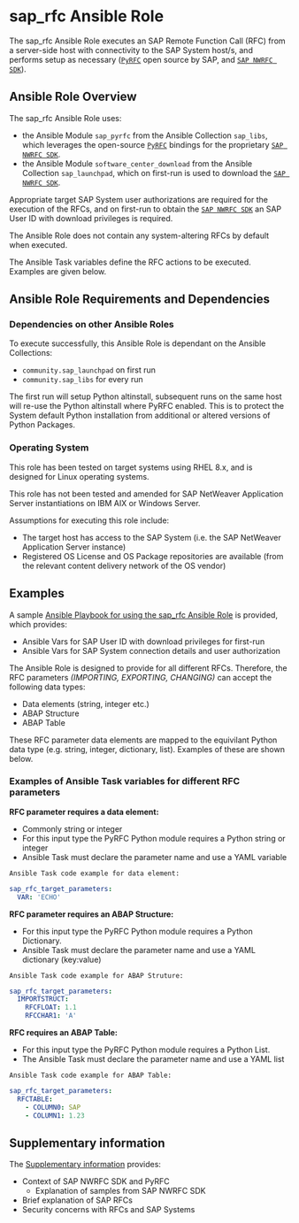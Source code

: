# sap_rfc Ansible Role

The sap_rfc Ansible Role executes an SAP Remote Function Call (RFC) from a server-side host with connectivity to the SAP System host/s, and performs setup as necessary ([`PyRFC`](https://github.com/SAP/PyRFC) open source by SAP, and [`SAP NWRFC SDK`](https://support.sap.com/en/product/connectors/nwrfcsdk.html)).

## Ansible Role Overview

The sap_rfc Ansible Role uses:
- the Ansible Module `sap_pyrfc` from the Ansible Collection `sap_libs`, which leverages the open-source [`PyRFC`](https://github.com/SAP/PyRFC) bindings for the proprietary [`SAP NWRFC SDK`](https://support.sap.com/en/product/connectors/nwrfcsdk.html).
- the Ansible Module `software_center_download` from the Ansible Collection `sap_launchpad`, which on first-run is used to download the [`SAP NWRFC SDK`](https://support.sap.com/en/product/connectors/nwrfcsdk.html).

Appropriate target SAP System user authorizations are required for the execution of the RFCs, and on first-run to obtain the [`SAP NWRFC SDK`](https://support.sap.com/en/product/connectors/nwrfcsdk.html) an SAP User ID with download privileges is required.

The Ansible Role does not contain any system-altering RFCs by default when executed.

The Ansible Task variables define the RFC actions to be executed. Examples are given below.

## Ansible Role Requirements and Dependencies

### Dependencies on other Ansible Roles

To execute successfully, this Ansible Role is dependant on the Ansible Collections:
- `community.sap_launchpad` on first run
- `community.sap_libs` for every run

The first run will setup Python altinstall, subsequent runs on the same host will re-use the Python altinstall where PyRFC enabled. This is to protect the System default Python installation from additional or altered versions of Python Packages.

### Operating System

This role has been tested on target systems using RHEL 8.x, and is designed for Linux operating systems.

This role has not been tested and amended for SAP NetWeaver Application Server instantiations on IBM AIX or Windows Server.

Assumptions for executing this role include:

- The target host has access to the SAP System (i.e. the SAP NetWeaver Application Server instance)
- Registered OS License and OS Package repositories are available (from the relevant content delivery network of the OS vendor)

## Examples

A sample [Ansible Playbook for using the sap_rfc Ansible Role](../../playbooks/sample-sap-rfc.yml) is provided, which provides:

- Ansible Vars for SAP User ID with download privileges for first-run
- Ansible Vars for SAP System connection details and user authorization

The Ansible Role is designed to provide for all different RFCs. Therefore, the RFC parameters _(IMPORTING, EXPORTING, CHANGING)_ can accept the following data types:

- Data elements (string, integer etc.)
- ABAP Structure
- ABAP Table

These RFC parameter data elements are mapped to the equivilant Python data type (e.g. string, integer, dictionary, list). Examples of these are shown below.

### Examples of Ansible Task variables for different RFC parameters

**RFC parameter requires a data element:**

- Commonly string or integer
- For this input type the PyRFC Python module requires a Python string or integer
- Ansible Task must declare the parameter name and use a YAML variable

`Ansible Task code example for data element:`
```yaml
sap_rfc_target_parameters:
  VAR: 'ECHO'
```

**RFC parameter requires an ABAP Structure:**

- For this input type the PyRFC Python module requires a Python Dictionary.
- Ansible Task must declare the parameter name and use a YAML dictionary (key:value)

`Ansible Task code example for ABAP Struture:`
```yaml
sap_rfc_target_parameters:
  IMPORTSTRUCT:
    RFCFLOAT: 1.1
    RFCCHAR1: 'A'
```

**RFC requires an ABAP Table:**

- For this input type the PyRFC Python module requires a Python List.
- The Ansible Task must declare the parameter name and use a YAML list

`Ansible Task code example for ABAP Table:`
```yaml
sap_rfc_target_parameters:
  RFCTABLE:
    - COLUMN0: SAP
    - COLUMN1: 1.23
```

## Supplementary information

The [Supplementary information](./SUPPLEMENTARY.md) provides:
- Context of SAP NWRFC SDK and PyRFC
  - Explanation of samples from SAP NWRFC SDK
- Brief explanation of SAP RFCs
- Security concerns with RFCs and SAP Systems
